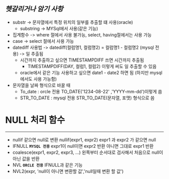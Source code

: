 ***헷갈리거나 암기 사항***
----

- substr -> 문자열에서 특정 위치의 일부를 추출할 떄 사용(oracle)
  - substring -> MYSql에서 사용(같은 기능)
- 집계함수 -> where 절에서 사용 불가능, select, having절에서는 사용 가능
- case -> select 절에서 사용 가능
- datediff 사용법 -> datediff(컬럼명1, 컬럼명2) = 컬럼명1 - 컬럼명2 (mysql 전용) -> 일 추출됨
    - 시간까지 추출하고 싶으면 TIMESTAMPDIFF 쓰면 시간까지 추출됨
      - TIMESTAMPDIFF(DAY, 컬럼1, 컬럼2) 이렇게 써도 일 추출할 수 있음
  - oracle에서 같은 기능 사용하고 싶으면 date1 - date2 하면 됨 (하지만 mysql에서도 사용 가능함)
- 문자열을 날짜 형식으로 바꿀 때
  - To_date : orcle 전용 TO_DATE('1234-08-22' ,'YYYY-mm-dd')이렇게 씀
  - STR_TO_DATE : mysql 전용  STR_TO_DATE(문자열, 포맷) 형식으로 씀
# NULL 처리 함수
---

- nullif 같으면 null로 변환 nullif(expr1, expr2) expr1 과 expr2 가 같으면 null
- IFNULL **`MYSQL 전용`** expr1이 null이면 expr2 반환 아니면 그대로 expr1 반환
- coalesce(expr1, expr2, expr3, ...) 왼쪽부터 순서대로 검사해서 처음으로 null이 아닌 값을 반환
- NVL **`ORCLE 전용`** IFNULL과 같은 기능
- NVL2(expr, 'null이 아니면 변환할 값','null일때 변환 할 값')
